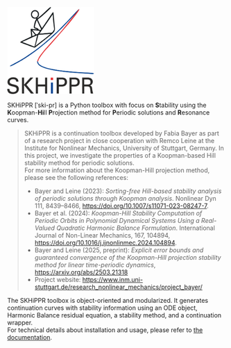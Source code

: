 <img src="docs_source/source/skhippr.png" width="200" height="200" />

SKHiPPR [ˈski-pr] is a Python toolbox with focus on **S**tability using the **K**oopman-**Hi**ll **P**rojection method for **P**eriodic solutions and **R**esonance curves.

> SKHiPPR is a continuation toolbox developed by Fabia Bayer as part of a research project in close cooperation with Remco Leine at the Institute for Nonlinear Mechanics, University of Stuttgart, Germany. In this project, we investigate the properties of a Koopman-based Hill stability method for periodic solutions.   
> For more information about the Koopman-Hill projection method, please see the following references:
> - Bayer and Leine (2023): *Sorting-free Hill-based stability analysis of periodic solutions through Koopman analysis*. Nonlinear Dyn 111, 8439–8466, https://doi.org/10.1007/s11071-023-08247-7.
> - Bayer et al. (2024): *Koopman-Hill Stability Computation of Periodic Orbits in Polynomial Dynamical Systems Using a Real-Valued Quadratic Harmonic Balance Formulation*. International Journal of Non-Linear Mechanics, 167, 104894, https://doi.org/10.1016/j.ijnonlinmec.2024.104894.
> - Bayer and Leine (2025, preprint): *Explicit error bounds and guaranteed convergence of the Koopman-Hill projection stability method for linear time-periodic dynamics*, https://arxiv.org/abs/2503.21318 
> - Project website: https://www.inm.uni-stuttgart.de/research_nonlinear_mechanics/project_bayer/

The SKHiPPR toolbox is object-oriented and modularized. It generates continuation curves with stability information using an ODE object, Harmonic Balance residual equation, a stability method, and a continuation wrapper.   
For technical details about installation and usage, please refer to [the documentation](https://f-bayer.github.io/SKHiPPR/). 

    
